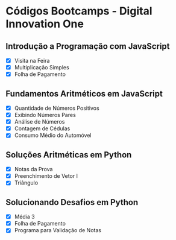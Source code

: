 # Códigos Bootcamps - Digital Innovation One

## Introdução a Programação com JavaScript

- [x] Visita na Feira
- [x] Multiplicação Simples
- [x] Folha de Pagamento

## Fundamentos Aritméticos em JavaScript

- [x] Quantidade de Números Positivos
- [x] Exibindo Números Pares
- [x] Análise de Números
- [x] Contagem de Cédulas
- [x] Consumo Médio do Automóvel  
  
## Soluções Aritméticas em Python

- [x] Notas da Prova
- [x] Preenchimento de Vetor I
- [x] Triângulo

## Solucionando Desafios em Python

- [x] Média 3
- [x] Folha de Pagamento
- [x] Programa para Validação de Notas